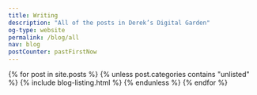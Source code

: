 ```yaml
---
title: Writing
description: "All of the posts in Derek’s Digital Garden"
og-type: website
permalink: /blog/all
nav: blog
postCounter: pastFirstNow
---
```


{% for post in site.posts %}
{% unless post.categories contains "unlisted" %}
{% include blog-listing.html %}
{% endunless %}
{% endfor %}